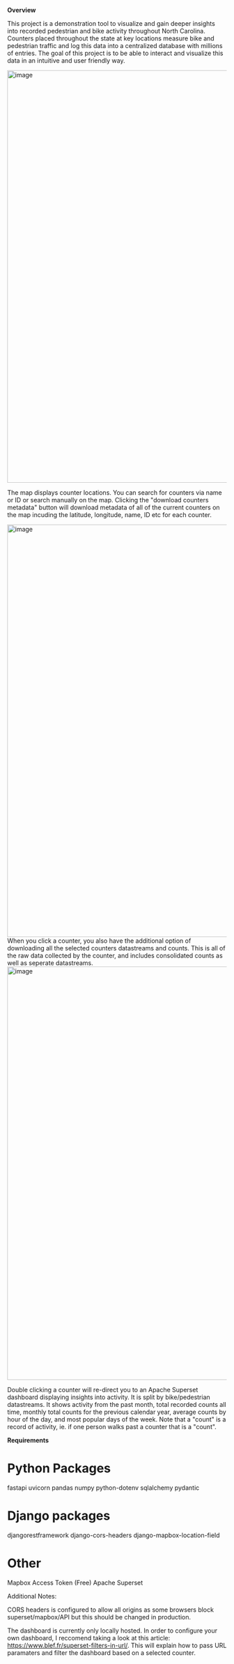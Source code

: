 **Overview**


This project is a demonstration tool to visualize and gain deeper insights into recorded pedestrian and bike activity throughout North Carolina. Counters placed throughout the state at key locations measure bike and pedestrian traffic and log this data into a centralized database with millions of entries. The goal of this project is to be able to interact and visualize this data in an intuitive and user friendly way.

<img width="1869" height="947" alt="image" src="https://github.com/user-attachments/assets/f559b44d-a5bd-45c8-91a8-ac0446760184" />

The map displays counter locations. You can search for counters via name or ID or search manually on the map. Clicking the "download counters metadata" button will download metadata of all of the current counters on the map incuding the latitude, longitude, name, ID etc for each counter. 

<img width="1869" height="947" alt="image" src="https://github.com/user-attachments/assets/9983c7e6-7b10-4602-8c21-153d60703e4b" />
When you click a counter, you also have the additional option of downloading all the selected counters datastreams and counts. This is all of the raw data collected by the counter, and includes consolidated counts as well as seperate datastreams.

<img width="1869" height="949" alt="image" src="https://github.com/user-attachments/assets/9f775ce4-0730-4ccb-9993-bafc789a75d0" />



Double clicking a counter will re-direct you to an Apache Superset dashboard displaying insights into activity. It is split by bike/pedestrian datastreams. It shows activity from the past month, total recorded counts all time, monthly total counts for the previous calendar year, average counts by hour of the day, and most popular days of the week. Note that a "count" is a record of activity, ie. if one person walks past a counter that is a "count".




**Requirements**

# Python Packages
fastapi
uvicorn
pandas
numpy
python-dotenv
sqlalchemy
pydantic

# Django packages
djangorestframework
django-cors-headers 
django-mapbox-location-field



# Other 
Mapbox Access Token (Free)
Apache Superset  


Additional Notes: 

CORS headers is configured to allow all origins as some browsers block superset/mapbox/API but this should be changed in production. 

The dashboard is currently only locally hosted. In order to configure your own dashboard, I reccomend taking a look at this article: https://www.blef.fr/superset-filters-in-url/. This will explain how to pass URL paramaters and filter the dashboard based on a selected counter.


